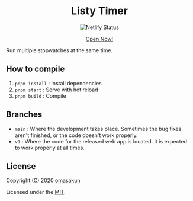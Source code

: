 <h1 align="center">Listy Timer</h1>

<p align="center"><img alt="Netlify Status" src="https://img.shields.io/netlify/db1b0a30-a748-4f87-8ebd-526226e6da34?style=flat"></p>

<p align="center">
	<a href="https://timer.o137.dev/">Open Now!</a>
</p>

Run multiple stopwatches at the same time.

## How to compile

1. `pnpm install` : Install dependencies
2. `pnpm start` : Serve with hot reload
3. `pnpm build` : Compile

## Branches

- `main` : Where the development takes place. Sometimes the bug fixes aren't finished, or the code doesn't work properly.
- `v1` : Where the code for the released web app is located. It is expected to work properly at all times.

## License

Copyright (C) 2020 [omasakun](https://github.com/omasakun)

Licensed under the [MIT](LICENSE).
